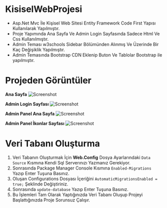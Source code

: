 
# KisiselWebProjesi

 - Asp.Net Mvc İle Kişisel Web Sitesi Entity Framework Code First Yapısı
   Kullanılarak Yapılmıştır.
 - Proje Yapımında Ana Sayfa Ve Admin Login Sayfasında Sadece Html Ve
   Css Kullanılmıştır.
 - Admin Teması w3schools Sidebar Bölümünden Alınmış Ve Üzerinde Bir Kaç
   Değişiklik Yapılmıştır.
 - Admin Temasında Bootstrap CDN Eklenip Buton Ve Tablolar Bootstrap ile
   yapılmıştır.


# Projeden Görüntüler

**Ana Sayfa**
![Screenshot](https://user-images.githubusercontent.com/48470345/93139263-164a4380-f6e9-11ea-9a2f-67842371132e.png)

 **Admin Login Sayfası**
![Screenshot](https://user-images.githubusercontent.com/48470345/93140288-dbe1a600-f6ea-11ea-98a4-95059f0aef77.png)

 **Admin Panel Ana Sayfa**
![Screenshot](https://user-images.githubusercontent.com/48470345/93140369-fddb2880-f6ea-11ea-8e81-1fae3399ad50.png)

 **Admin Panel İkonlar Sayfası**
![Screenshot](https://user-images.githubusercontent.com/48470345/93140435-1c412400-f6eb-11ea-9d54-ab188097b071.png)

# Veri Tabanı Oluşturma

 1. Veri Tabanın Oluşturmak İçin **Web.Config** Dosya Ayarlarındaki
    `Data Source` Kısmına Kendi Sql Serverınızı Yazmanız Gerekiyor.
 2. Sonrasında Package Manager Console Kısmına `Enabled-Migrations`
    Yazıp Enter Tuşuna Basınız.
 3. Oluşan Configurations Dosyası İçeriğini `AutomaticMigrationsEnabled
    = true;` Şeklinde Değiştiriniz.
 4. Sonrasında `update-database` Yazıp Enter Tuşuna Basınız.
 5. Bu İşlemleri Tam Olarak Yaptığınızda Veri Tabanı Oluşup Projeyi
    Başlattığınızda Proje Sorunsuz Çalışır.
 
   
